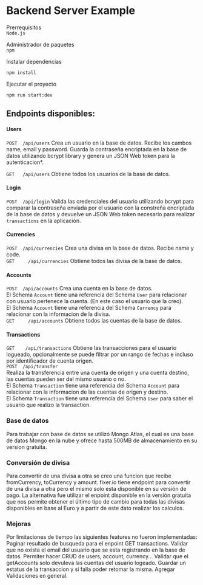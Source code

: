 # Backend Server Example

Prerrequisitos  
```Node.js```

Administrador de paquetes   
```npm```  

Instalar dependencias
```
npm install 
```

Ejecutar el proyecto 
```
npm run start:dev
```

## Endpoints disponibles:

#### Users
`POST  /api/users`
Crea un usuario en la base de datos. 
Recibe los cambos name, email y password. 
Guarda la contraseña encriptada en la base de datos utilizando bcrypt library y genera un JSON Web token para la autenticacion*.  

`GET   /api/users`
Obtiene todos los usuarios de la base de datos.  

#### Login
`POST  /api/login`
Valida las credenciales del usuario utilizando bcrypt para comparar la contraseña enviada por el usuario con la constreña encriptada de la base de datos y devuelve un JSON Web token necesario para realizar `transactions` en la aplicación.  

#### Currencies
`POST  /api/currencies`
Crea una divisa en la base de datos.  Recibe name y code.  
`GET     /api/currencies`
Obtiene todos las divisa de la base de datos.  

#### Accounts
`POST  /api/accounts`
Crea una cuenta en la base de datos.  
El Schema `Account` tiene una referencia del Schema `User` para relacionar con usuario pertenece la cuenta. (En este caso el usuario que la creo).  
El Schema `Account` tiene una referencia del Schema `Currency` para relacionar con la informacion de la divisa.  
`GET     /api/accounts`
Obtiene todos las cuentas de la base de datos.   

#### Transactions
`GET    /api/transactions`
Obtiene las transacciones para el usuario logueado, opcionalmente se puede filtrar por un rango de fechas e incluso por identificador de cuenta origen.  
`POST  /api/transfer`  
Realiza la transferencia entre una cuenta de origen y una cuenta destino, las cuentas pueden ser del mismo usuario o no.   
El Schema `Transaction` tiene una referencia del Schema `Account` para relacionar con la informacion de las cuentas de origen y destino.  
El Schema `Transaction` tiene una referencia del Schema `User` para saber el usuario que realizo la transaction.  

### Base de datos
Para trabajar con base de datos se utilizó Mongo Atlas, el cual es una base de datos Mongo en la nube y  ofrece hasta 500MB de almacenamiento en su version gratuita.

### Conversión de divisa 
Para convertir de una divisa a otra se creo una funcion que recibe fromCurrency, toCurrency y amount. 
fixer.io tiene endpoint para convertir de una divisa a otra pero el mismo solo esta disponible en su versión de pago.
La alternativa fue utilizar el enpoint disponible en la versión gratuita que nos permite obtener el último tipo de cambio para todas las divisas disponibles en base al Euro y a partir de este dato realizar los calculos. 


### Mejoras
Por limitaciones de tiempo las siguientes features no fueron implementadas:
Paginar resultado de busqueda para el enpoint GET transactions.
Validar que no exista el email del usuario que se esta registrando en la base de datos. 
Permiter hacer CRUD de users, account, currency...
Validar que el getAccounts solo devuleva las cuentas del usuario logeado.
Guardar un estatus de la transaccion y si falla poder retomar la misma. 
Agregar Validaciones en general.